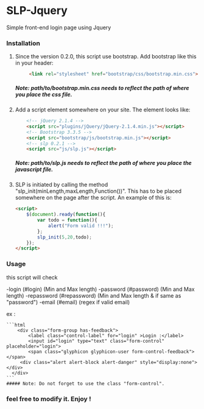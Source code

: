 # SLP-Jquery
Simple front-end login page using Jquery

### Installation

1. Since the version 0.2.0, this script use bootstrap. Add bootstrap like this in your header:

	```html
		 <link rel="stylesheet" href="bootstrap/css/bootstrap.min.css">
	```
	##### Note: path/to/bootstrap.min.css needs to reflect the path of where you place the css file.

2. Add a script element somewhere on your site. The element looks like:

	```html
		<!-- jQuery 2.1.4 -->
		<script src="plugins/jQuery/jQuery-2.1.4.min.js"></script>
		<!-- Bootstrap 3.3.5 -->
		<script src="bootstrap/js/bootstrap.min.js"></script>
		<!-- slp 0.2.1 -->
		<script src="js/slp.js"></script>
	```
	##### Note: path/to/slp.js needs to reflect the path of where you place the javascript file.

3. SLP is initiated by calling the method "slp_init(minLength,maxLength,Function())". This has to be placed somewhere on the page after the script. An example of this is:

	```html
	<script>
		$(document).ready(function(){
			var todo = function(){
				alert("Form valid !!!");
			};
			slp_init(5,20,todo);
		});
	</script>
	```
### Usage
	
this script will check 

-login (#login) (Min and Max length) 
-password (#password) (Min and Max length)
-repassword (#repassword) (Min and Max length & if same as "password")
-email (#email) (regex if valid email)

ex : 

	```html
		<div class="form-group has-feedback">
      		<label class="control-label" for="login" >Login :</label>
        	<input id="login" type="text" class="form-control" placeholder="login">
        	<span class="glyphicon glyphicon-user form-control-feedback"></span>
         <div class="alert alert-block alert-danger" style="display:none"></div>
      </div>
	```
	##### Note: Do not forget to use the class "form-control".

	
### feel free to modify it. Enjoy !